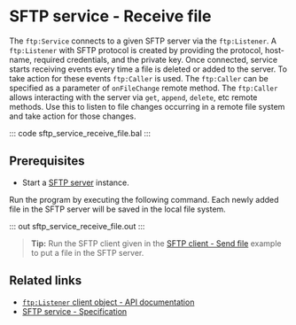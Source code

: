 # SFTP service - Receive file

The `ftp:Service` connects to a given SFTP server via the `ftp:Listener`. A `ftp:Listener` with SFTP protocol is created by providing the protocol, host-name, required credentials, and the private key. Once connected, service starts receiving events every time a file is deleted or added to the server. To take action for these events `ftp:Caller` is used. The `ftp:Caller` can be specified as a parameter of `onFileChange` remote method. The `ftp:Caller` allows interacting with the server via `get`, `append`, `delete`, etc remote methods. Use this to listen to file changes occurring in a remote file system and take action for those changes.

::: code sftp_service_receive_file.bal :::

## Prerequisites
- Start a [SFTP server](https://hub.docker.com/r/atmoz/sftp/) instance.

Run the program by executing the following command. Each newly added file in the SFTP server will be saved in the local file system.

::: out sftp_service_receive_file.out :::

>**Tip:** Run the SFTP client given in the [SFTP client - Send file](/learn/by-example/sftp-client-send-file) example to put a file in the SFTP server.

## Related links
- [`ftp:Listener` client object - API documentation](https://lib.ballerina.io/ballerina/ftp/latest#Listener)
- [SFTP service - Specification](/spec/ftp/#422-secure-listener)
